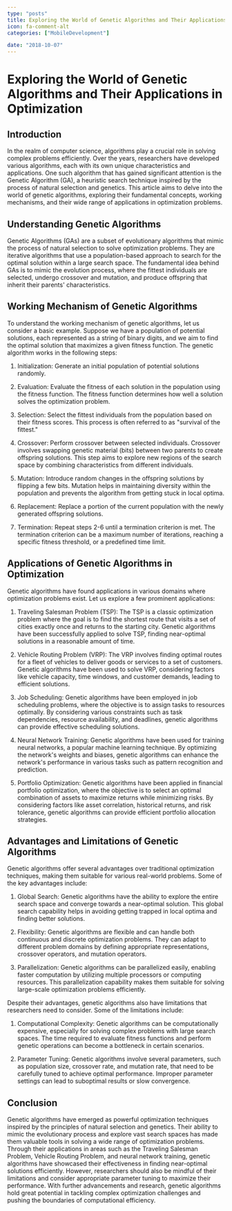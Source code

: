 ```yaml
---
type: "posts"
title: Exploring the World of Genetic Algorithms and Their Applications in Optimization
icon: fa-comment-alt
categories: ["MobileDevelopment"]

date: "2018-10-07"
---
```




# Exploring the World of Genetic Algorithms and Their Applications in Optimization

## Introduction

In the realm of computer science, algorithms play a crucial role in solving complex problems efficiently. Over the years, researchers have developed various algorithms, each with its own unique characteristics and applications. One such algorithm that has gained significant attention is the Genetic Algorithm (GA), a heuristic search technique inspired by the process of natural selection and genetics. This article aims to delve into the world of genetic algorithms, exploring their fundamental concepts, working mechanisms, and their wide range of applications in optimization problems.

## Understanding Genetic Algorithms

Genetic Algorithms (GAs) are a subset of evolutionary algorithms that mimic the process of natural selection to solve optimization problems. They are iterative algorithms that use a population-based approach to search for the optimal solution within a large search space. The fundamental idea behind GAs is to mimic the evolution process, where the fittest individuals are selected, undergo crossover and mutation, and produce offspring that inherit their parents' characteristics.

## Working Mechanism of Genetic Algorithms

To understand the working mechanism of genetic algorithms, let us consider a basic example. Suppose we have a population of potential solutions, each represented as a string of binary digits, and we aim to find the optimal solution that maximizes a given fitness function. The genetic algorithm works in the following steps:

1. Initialization: Generate an initial population of potential solutions randomly.

2. Evaluation: Evaluate the fitness of each solution in the population using the fitness function. The fitness function determines how well a solution solves the optimization problem.

3. Selection: Select the fittest individuals from the population based on their fitness scores. This process is often referred to as "survival of the fittest."

4. Crossover: Perform crossover between selected individuals. Crossover involves swapping genetic material (bits) between two parents to create offspring solutions. This step aims to explore new regions of the search space by combining characteristics from different individuals.

5. Mutation: Introduce random changes in the offspring solutions by flipping a few bits. Mutation helps in maintaining diversity within the population and prevents the algorithm from getting stuck in local optima.

6. Replacement: Replace a portion of the current population with the newly generated offspring solutions.

7. Termination: Repeat steps 2-6 until a termination criterion is met. The termination criterion can be a maximum number of iterations, reaching a specific fitness threshold, or a predefined time limit.

## Applications of Genetic Algorithms in Optimization

Genetic algorithms have found applications in various domains where optimization problems exist. Let us explore a few prominent applications:

1. Traveling Salesman Problem (TSP): The TSP is a classic optimization problem where the goal is to find the shortest route that visits a set of cities exactly once and returns to the starting city. Genetic algorithms have been successfully applied to solve TSP, finding near-optimal solutions in a reasonable amount of time.

2. Vehicle Routing Problem (VRP): The VRP involves finding optimal routes for a fleet of vehicles to deliver goods or services to a set of customers. Genetic algorithms have been used to solve VRP, considering factors like vehicle capacity, time windows, and customer demands, leading to efficient solutions.

3. Job Scheduling: Genetic algorithms have been employed in job scheduling problems, where the objective is to assign tasks to resources optimally. By considering various constraints such as task dependencies, resource availability, and deadlines, genetic algorithms can provide effective scheduling solutions.

4. Neural Network Training: Genetic algorithms have been used for training neural networks, a popular machine learning technique. By optimizing the network's weights and biases, genetic algorithms can enhance the network's performance in various tasks such as pattern recognition and prediction.

5. Portfolio Optimization: Genetic algorithms have been applied in financial portfolio optimization, where the objective is to select an optimal combination of assets to maximize returns while minimizing risks. By considering factors like asset correlation, historical returns, and risk tolerance, genetic algorithms can provide efficient portfolio allocation strategies.

## Advantages and Limitations of Genetic Algorithms

Genetic algorithms offer several advantages over traditional optimization techniques, making them suitable for various real-world problems. Some of the key advantages include:

1. Global Search: Genetic algorithms have the ability to explore the entire search space and converge towards a near-optimal solution. This global search capability helps in avoiding getting trapped in local optima and finding better solutions.

2. Flexibility: Genetic algorithms are flexible and can handle both continuous and discrete optimization problems. They can adapt to different problem domains by defining appropriate representations, crossover operators, and mutation operators.

3. Parallelization: Genetic algorithms can be parallelized easily, enabling faster computation by utilizing multiple processors or computing resources. This parallelization capability makes them suitable for solving large-scale optimization problems efficiently.

Despite their advantages, genetic algorithms also have limitations that researchers need to consider. Some of the limitations include:

1. Computational Complexity: Genetic algorithms can be computationally expensive, especially for solving complex problems with large search spaces. The time required to evaluate fitness functions and perform genetic operations can become a bottleneck in certain scenarios.

2. Parameter Tuning: Genetic algorithms involve several parameters, such as population size, crossover rate, and mutation rate, that need to be carefully tuned to achieve optimal performance. Improper parameter settings can lead to suboptimal results or slow convergence.

## Conclusion

Genetic algorithms have emerged as powerful optimization techniques inspired by the principles of natural selection and genetics. Their ability to mimic the evolutionary process and explore vast search spaces has made them valuable tools in solving a wide range of optimization problems. Through their applications in areas such as the Traveling Salesman Problem, Vehicle Routing Problem, and neural network training, genetic algorithms have showcased their effectiveness in finding near-optimal solutions efficiently. However, researchers should also be mindful of their limitations and consider appropriate parameter tuning to maximize their performance. With further advancements and research, genetic algorithms hold great potential in tackling complex optimization challenges and pushing the boundaries of computational efficiency.
